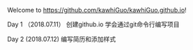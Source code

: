 Welcome to https://github.com/kawhiGuo/kawhiGuo.github.io!

Day 1 （2018.07.11）
创建github.io
学会通过git命令行编写项目

Day 2 (2018.07.12)
编写简历和添加样式
